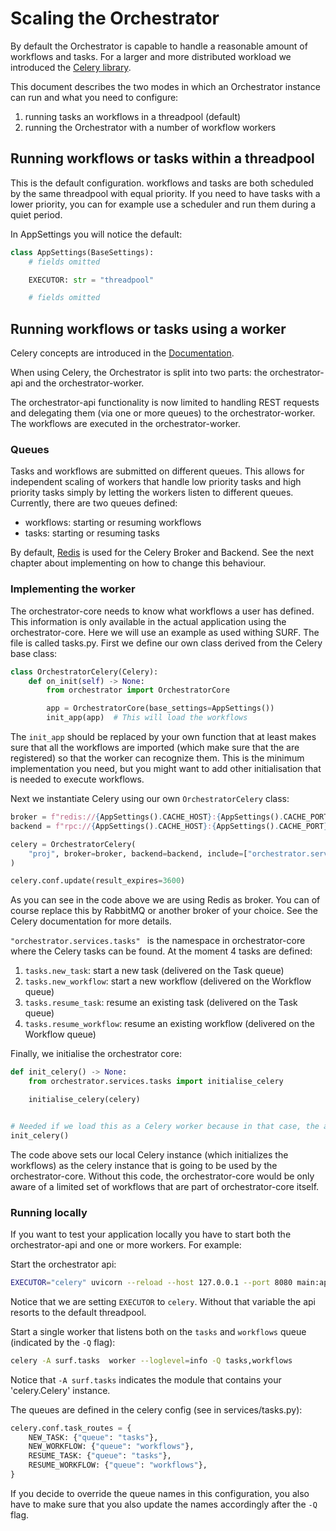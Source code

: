 # Scaling the Orchestrator

By default the Orchestrator is capable to handle a reasonable amount of workflows and tasks. For a larger and more
distributed workload we introduced the [Celery library](https://docs.celeryq.dev/en/stable/).

This document describes the two modes in which an Orchestrator instance can run and what you need to configure:
1. running tasks an workflows in a threadpool (default)
2. running the Orchestrator with a number of workflow workers

## Running workflows or tasks within a threadpool

This is the default configuration. workflows and tasks are both scheduled by the same threadpool with equal priority.
If you need to have tasks with a lower priority, you can for example use a scheduler and run them during a quiet
period.

In AppSettings you will notice the default:

```python
class AppSettings(BaseSettings):
    # fields omitted

    EXECUTOR: str = "threadpool"

    # fields omitted
```

## Running workflows or tasks using a worker

Celery concepts are introduced in the [Documentation](https://docs.celeryq.dev/en/stable/getting-started/introduction.html).

When using Celery, the Orchestrator is split into two parts: the orchestrator-api and the orchestrator-worker.

The orchestrator-api functionality is now limited to handling REST requests and delegating them (via one or more
queues) to the orchestrator-worker. The workflows are executed in the orchestrator-worker.


### Queues

Tasks and workflows are submitted on different queues. This allows for independent scaling of
workers that handle low priority tasks and high priority tasks simply by letting the workers listen
to different queues. Currently, there are two queues defined:

- workflows: starting or resuming workflows
- tasks: starting or resuming tasks

By default, [Redis](https://redis.io/) is used for the Celery Broker and Backend. See the next chapter
about implementing on how to change this behaviour.


### Implementing the worker

The orchestrator-core needs to know what workflows a user has defined. This information is only available in the
actual application using the orchestrator-core. Here we will use an example as used withing SURF. The file is
called tasks.py. First we define our own class derived from the Celery base class:

```python
class OrchestratorCelery(Celery):
    def on_init(self) -> None:
        from orchestrator import OrchestratorCore

        app = OrchestratorCore(base_settings=AppSettings())
        init_app(app)  # This will load the workflows
```

The `init_app` should be replaced by your own function that at least makes sure that all the workflows are imported
(which make sure that the are registered) so that the worker can recognize them. This is the minimum implementation
you need, but you might want to add other initialisation that is needed to execute workflows.

Next we instantiate Celery using our own `OrchestratorCelery` class:

```python
broker = f"redis://{AppSettings().CACHE_HOST}:{AppSettings().CACHE_PORT}"
backend = f"rpc://{AppSettings().CACHE_HOST}:{AppSettings().CACHE_PORT}/0"

celery = OrchestratorCelery(
    "proj", broker=broker, backend=backend, include=["orchestrator.services.tasks"]
)

celery.conf.update(result_expires=3600)
```

As you can see in the code above we are using Redis as broker. You can of course replace this by RabbitMQ or
another broker of your choice. See the Celery documentation for more details.

`"orchestrator.services.tasks" ` is the namespace in orchestrator-core where the Celery tasks can be found. At the
moment 4 tasks are defined:

1. `tasks.new_task`: start a new task (delivered on the Task queue)
2. `tasks.new_workflow`: start a new workflow (delivered on the Workflow queue)
3. `tasks.resume_task`: resume an existing task (delivered on the Task queue)
4. `tasks.resume_workflow`: resume an existing workflow (delivered on the Workflow queue)


Finally, we initialise the orchestrator core:

```python
def init_celery() -> None:
    from orchestrator.services.tasks import initialise_celery

    initialise_celery(celery)


# Needed if we load this as a Celery worker because in that case, the application is not started with a user-specified top-level `__main__` module
init_celery()
```

The code above sets our local Celery instance (which initializes the workflows) as the celery instance that is
going to be used by the orchestrator-core. Without this code, the orchestrator-core would be only aware of a limited
set of workflows that are part of orchestrator-core itself.

### Running locally

If you want to test your application locally you have to start both the orchestrator-api and one or more workers.
For example:

Start the orchestrator api:

```bash
EXECUTOR="celery" uvicorn --reload --host 127.0.0.1 --port 8080 main:app
```

Notice that we are setting `EXECUTOR` to `celery`. Without that variable the api resorts to the default threadpool.

Start a single worker that listens both on the `tasks` and `workflows` queue (indicated by the `-Q` flag):

```bash
celery -A surf.tasks  worker --loglevel=info -Q tasks,workflows
```

Notice that `-A surf.tasks` indicates the module that contains your 'celery.Celery' instance.

The queues are defined in the celery config (see in services/tasks.py):

```python
celery.conf.task_routes = {
    NEW_TASK: {"queue": "tasks"},
    NEW_WORKFLOW: {"queue": "workflows"},
    RESUME_TASK: {"queue": "tasks"},
    RESUME_WORKFLOW: {"queue": "workflows"},
}
```

If you decide to override the queue names in this configuration, you also have to make sure that you also
update the names accordingly after the `-Q` flag.
